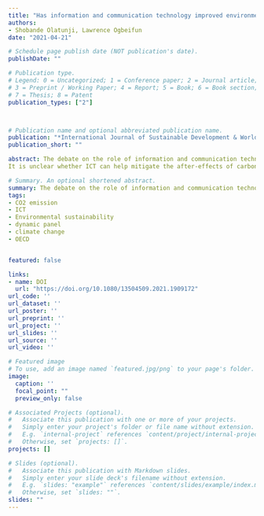 ```yaml
---
title: "Has information and communication technology improved environmental quality in the OECD- a dynamic panel analysis"
authors:
- Shobande Olatunji, Lawrence Ogbeifun
date: "2021-04-21"

# Schedule page publish date (NOT publication's date).
publishDate: ""

# Publication type.
# Legend: 0 = Uncategorized; 1 = Conference paper; 2 = Journal article;
# 3 = Preprint / Working Paper; 4 = Report; 5 = Book; 6 = Book section;
# 7 = Thesis; 8 = Patent
publication_types: ["2"]



# Publication name and optional abbreviated publication name.
publication: "*International Journal of Sustainable Development & World Ecology*"
publication_short: ""

abstract: The debate on the role of information and communication technology (ICT) in environmental sustainability remains a puzzle in empirical research.
It is unclear whether ICT can help mitigate the after-effects of carbon emissions and, in turn, alleviate the unavoidable consequences of climate change.  In this study, we examined the role of ICT in environmental sustainability for a panel of 24 Organisation for Economic Cooperation and Development (OECD) countries. We used an annual dataset obtained from the World Bank covering 40 years (1980–2019). Our empirical strategy was based on the standard fixed effects panel and the Arellano-Bover/Blundell-Bond dynamic panel approach. Our empirical findings highlight the importance of using ICT to promote environmental sustainability. Additionally, we identified the mechanisms through which ICT can affect the environment, namely education, transportation, foreign direct investment, regulatory quality, and institutional quality. The present study has critical implications for combatting climate change. Policymakers should pay attention not only to ICT but also to other identified mechanisms that play complementary roles in promoting a sustainable environment.

# Summary. An optional shortened abstract.
summary: The debate on the role of information and communication technology (ICT) in environmental sustainability remains a puzzle in empirical research. It is unclear whether ICT can help mitigate the after-effects of carbon emissions and, in turn, alleviate the unavoidable consequences of climate change. In this study, we examined the role of ICT in environmental sustainability for a panel of 24 Organisation for Economic Cooperation and Development (OECD) countries. We used an annual dataset obtained from the World Bank covering 40 years (1980–2019). Our empirical strategy was based on the standard fixed effects panel and the Arellano-Bover/Blundell-Bond dynamic panel approach. Our empirical findings highlight the importance of using ICT to promote environmental sustainability. Additionally, we identified the mechanisms through which ICT can affect the environment, namely education, transportation, foreign direct investment, regulatory quality, and institutional quality. The present study has critical implications for combatting climate change. Policymakers should pay attention not only to ICT but also to other identified mechanisms that play complementary roles in promoting a sustainable environment.
tags:
- CO2 emission
- ICT
- Environmental sustainability
- dynamic panel
- climate change
- OECD


featured: false

links:
- name: DOI
  url: "https://doi.org/10.1080/13504509.2021.1909172"
url_code: ''
url_dataset: ''
url_poster: ''
url_preprint: ''
url_project: ''
url_slides: ''
url_source: ''
url_video: ''

# Featured image
# To use, add an image named `featured.jpg/png` to your page's folder. 
image:
  caption: ''
  focal_point: ""
  preview_only: false

# Associated Projects (optional).
#   Associate this publication with one or more of your projects.
#   Simply enter your project's folder or file name without extension.
#   E.g. `internal-project` references `content/project/internal-project/index.md`.
#   Otherwise, set `projects: []`.
projects: []

# Slides (optional).
#   Associate this publication with Markdown slides.
#   Simply enter your slide deck's filename without extension.
#   E.g. `slides: "example"` references `content/slides/example/index.md`.
#   Otherwise, set `slides: ""`.
slides: ""
---
```

